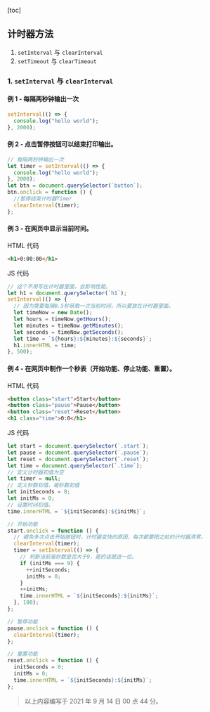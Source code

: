 [toc]

## 计时器方法

1. `setInterval` 与 `clearInterval`
2. `setTimeout` 与 `clearTimeout`

### 1. `setInterval` 与 `clearInterval`

#### 例 1 - 每隔两秒钟输出一次

```js
setInterval(() => {
  console.log("hello world");
}, 2000);
```

#### 例 2 - 点击暂停按钮可以结束打印输出。

```js
// 每隔两秒钟输出一次
let timer = setInterval(() => {
  console.log("hello world");
}, 2000);
let btn = document.querySelector(`button`);
btn.onclick = function () {
  //暂停结束计时器Timer
  clearInterval(timer);
};
```

#### 例 3 - 在网页中显示当前时间。

HTML 代码

```html
<h1>0:00:00</h1>
```

JS 代码

```js
// 这个不用写在计时器里面，会影响性能。
let h1 = document.querySelector(`h1`);
setInterval(() => {
  // 因为需要每隔0.5秒获取一次当前时间，所以要放在计时器里面。
  let timeNow = new Date();
  let hours = timeNow.getHours();
  let minutes = timeNow.getMinutes();
  let seconds = timeNow.getSeconds();
  let time = `${hours}:${minutes}:${seconds}`;
  h1.innerHTML = time;
}, 500);
```

#### 例 4 - 在网页中制作一个秒表（开始功能、停止功能、重置）。

HTML 代码

```html
<button class="start">Start</button>
<button class="pause">Pause</button>
<button class="reset">Reset</button>
<h1 class="time">0:0</h1>
```

JS 代码

```js
let start = document.querySelector(`.start`);
let pause = document.querySelector(`.pause`);
let reset = document.querySelector(`.reset`);
let time = document.querySelector(`.time`);
// 定义计时器初值为空
let timer = null;
// 定义秒数初值，毫秒数初值
let initSeconds = 0;
let initMs = 0;
// 设置时间初值。
time.innerHTML = `${initSeconds}:${initMs}`;

// 开始功能
start.onclick = function () {
  // 避免多次点击开始按钮时，计时器变快的原因，每次都要把之前的计时器清零。
  clearInterval(timer);
  timer = setInterval(() => {
    // 判断当前毫秒数是否大于9，是的话就进一位。
    if (initMs === 9) {
      ++initSeconds;
      initMs = 0;
    }
    ++initMs;
    time.innerHTML = `${initSeconds}:${initMs}`;
  }, 100);
};

// 暂停功能
pause.onclick = function () {
  clearInterval(timer);
};

// 重置功能
reset.onclick = function () {
  initSeconds = 0;
  initMs = 0;
  time.innerHTML = `${initSeconds}:${initMs}`;
};
```

> 以上内容编写于 2021 年 9 月 14 日 00 点 44 分。
